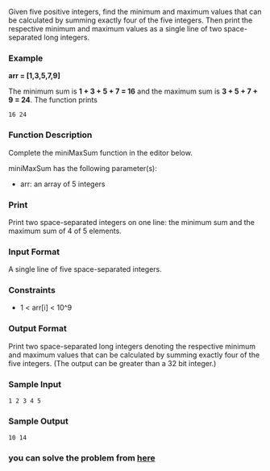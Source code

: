 Given five positive integers, find the minimum and maximum values that can be calculated by summing exactly four of the five integers. Then print the respective minimum and maximum values as a single line of two space-separated long integers.

### Example
**arr = [1,3,5,7,9]**

The minimum sum is **1 + 3 + 5 + 7 = 16**  and the maximum sum is **3 + 5 + 7 + 9 = 24**.  The function prints
```
16 24
```
### Function Description

Complete the miniMaxSum function in the editor below.

miniMaxSum has the following parameter(s):

- arr: an array of 5  integers

### Print

Print two space-separated integers on one line: the minimum sum and the maximum sum of 4 of 5  elements.

### Input Format

A single line of five space-separated integers.

### Constraints

- 1 < arr[i] < 10^9

### Output Format

Print two space-separated long integers denoting the respective minimum and maximum values that can be calculated by summing exactly four of the five integers. (The output can be greater than a 32 bit integer.)

### Sample Input
```
1 2 3 4 5
```
### Sample Output
```
10 14
```

### you can solve the problem from [here](https://www.hackerrank.com/challenges/mini-max-sum/problem)